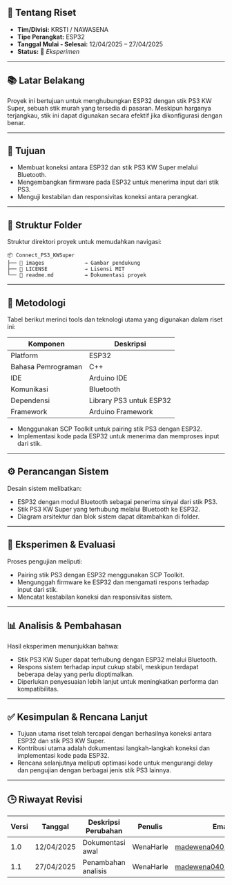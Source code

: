 ## 📘 Tentang Riset

* **Tim/Divisi:** KRSTI / NAWASENA
* **Tipe Perangkat:** ESP32
* **Tanggal Mulai - Selesai:** 12/04/2025 – 27/04/2025
* **Status:** 🧪 *Eksperimen*

---

## 📚 Latar Belakang

Proyek ini bertujuan untuk menghubungkan ESP32 dengan stik PS3 KW Super, sebuah stik murah yang tersedia di pasaran. Meskipun harganya terjangkau, stik ini dapat digunakan secara efektif jika dikonfigurasi dengan benar.

---

## 🎯 Tujuan

* Membuat koneksi antara ESP32 dan stik PS3 KW Super melalui Bluetooth.
* Mengembangkan firmware pada ESP32 untuk menerima input dari stik PS3.
* Menguji kestabilan dan responsivitas koneksi antara perangkat.

---

## 📁 Struktur Folder

Struktur direktori proyek untuk memudahkan navigasi:

```
📦 Connect_PS3_KWSuper
├── 📂 images             → Gambar pendukung
├── 📜 LICENSE            → Lisensi MIT
└── 📜 readme.md          → Dokumentasi proyek
```

---

## 🔬 Metodologi

Tabel berikut merinci tools dan teknologi utama yang digunakan dalam riset ini:

| Komponen           | Deskripsi               |
| ------------------ | ----------------------- | 
| Platform           | ESP32                   |                                     
| Bahasa Pemrograman | C++                     |                                     
| IDE                | Arduino IDE             |                                     
| Komunikasi         | Bluetooth               |                                     
| Dependensi         | Library PS3 untuk ESP32 |                                      
| Framework          | Arduino Framework       | 

* Menggunakan SCP Toolkit untuk pairing stik PS3 dengan ESP32.
* Implementasi kode pada ESP32 untuk menerima dan memproses input dari stik.

---

## ⚙️ Perancangan Sistem

Desain sistem melibatkan:

* ESP32 dengan modul Bluetooth sebagai penerima sinyal dari stik PS3.
* Stik PS3 KW Super yang terhubung melalui Bluetooth ke ESP32.
* Diagram arsitektur dan blok sistem dapat ditambahkan di folder.

---

## 🧪 Eksperimen & Evaluasi

Proses pengujian meliputi:

* Pairing stik PS3 dengan ESP32 menggunakan SCP Toolkit.
* Mengunggah firmware ke ESP32 dan mengamati respons terhadap input dari stik.
* Mencatat kestabilan koneksi dan responsivitas sistem.

---

## 📊 Analisis & Pembahasan

Hasil eksperimen menunjukkan bahwa:

* Stik PS3 KW Super dapat terhubung dengan ESP32 melalui Bluetooth.
* Respons sistem terhadap input cukup stabil, meskipun terdapat beberapa delay yang perlu dioptimalkan.
* Diperlukan penyesuaian lebih lanjut untuk meningkatkan performa dan kompatibilitas.

---

## ✅ Kesimpulan & Rencana Lanjut

* Tujuan utama riset telah tercapai dengan berhasilnya koneksi antara ESP32 dan stik PS3 KW Super.
* Kontribusi utama adalah dokumentasi langkah-langkah koneksi dan implementasi kode pada ESP32.
* Rencana selanjutnya meliputi optimasi kode untuk mengurangi delay dan pengujian dengan berbagai jenis stik PS3 lainnya.

---

## 🕒 Riwayat Revisi

| Versi | Tanggal    | Deskripsi Perubahan | Penulis | Email                |
| ----- | ---------- | ------------------- | ------- | --------------------- |
| 1.0   | 12/04/2025 | Dokumentasi awal    | WenaHarle | madewena0403@gmail.com    |
| 1.1   | 27/04/2025 | Penambahan analisis | WenaHarle | madewena0403@gmail.com  |

